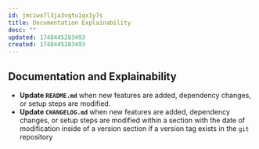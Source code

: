 ```yaml
---
id: jmciwx7l3ja3vqtu1qx1y7s
title: Documentation Explainability
desc: ""
updated: 1748445283493
created: 1748445283493
---
```


## Documentation and Explainability

- **Update `README.md`** when new features are added, dependency changes, or setup steps are modified.
- **Update `CHANGELOG.md`** when new features are added, dependency changes, or setup steps are modified within a section with the date of modification inside of a version section if a version tag exists in the `git` repository
